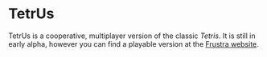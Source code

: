 TetrUs
======

TetrUs is a cooperative, multiplayer version of the classic _Tetris_. It is still in early alpha, however you can find a playable version at the [Frustra website][].

[Frustra website]: http://frustra.org/tetrus

